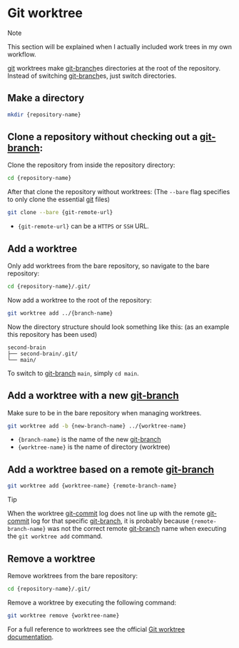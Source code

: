# Git worktree

> [!NOTE]
> This section will be explained when I actually included work trees in my own workflow.

[git](/git.md) worktrees make [git-branch](/git-branch.md)es directories at the root of the repository.
Instead of switching [git-branch](/git-branch.md)es, just switch directories.

## Make a directory

```sh
mkdir {repository-name}
```

## Clone a repository without checking out a [git-branch](/git-branch.md):

Clone the repository from inside the repository directory:

```sh
cd {repository-name}
```

After that clone the repository without worktrees: (The `--bare` flag specifies to only clone the essential [git](/git.md) files)

```sh
git clone --bare {git-remote-url}
```

- `{git-remote-url}` can be a `HTTPS` or `SSH` URL.

## Add a worktree

Only add worktrees from the bare repository, so navigate to the bare repository:

```sh
cd {repository-name}/.git/
```

Now add a worktree to the root of the repository:

```sh
git worktree add ../{branch-name}
```

Now the directory structure should look something like this: (as an example this repository has been used)

```
second-brain
├── second-brain/.git/
└── main/
```

To switch to [git-branch](/git-branch.md) `main`, simply `cd main`.

## Add a worktree with a new [git-branch](/git-branch.md)

Make sure to be in the bare repository when managing worktrees.

```sh
git worktree add -b {new-branch-name} ../{worktree-name}
```

- `{branch-name}` is the name of the new [git-branch](/git-branch.md)
- `{worktree-name}` is the name of directory (worktree)

## Add a worktree based on a remote [git-branch](/git-branch.md)

```sh
git worktree add {worktree-name} {remote-branch-name}
```

> [!TIP]
> When the worktree [git-commit](/git-commit.md) log does not line up with the remote [git-commit](/git-commit.md) log for that specific [git-branch](/git-branch.md), it is probably because `{remote-branch-name}` was not the correct remote [git-branch](/git-branch.md) name when executing the `git worktree add` command.

## Remove a worktree

Remove worktrees from the bare repository:

```sh
cd {repository-name}/.git/
```

Remove a worktree by executing the following command:

```sh
git worktree remove {worktree-name}
```

For a full reference to worktrees see the official [Git worktree documentation](https://git-scm.com/docs/git-worktree).
